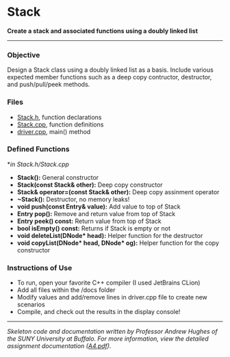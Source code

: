 # Stack
**Create a stack and associated functions using a doubly linked list**

---
### Objective
Design a Stack class using a doubly linked list as a basis. Include various
expected member functions such as a deep copy contructor, destructor,
and push/pull/peek methods.

### Files
- [Stack.h](lib/Stack.h), function declarations
- [Stack.cpp](lib/Stack.cpp), function definitions
- [driver.cpp](lib/driver.cpp), main() method

### Defined Functions
**in Stack.h/Stack.cpp*

- **Stack():** General constructor
- **Stack(const Stack& other):** Deep copy constructor
- **Stack& operator=(const Stack& other):** Deep copy assinment operator
- **~Stack():** Destructor, no memory leaks!
- **void push(const Entry& value):** Add value to top of Stack
- **Entry pop():** Remove and return value from top of Stack
- **Entry peek() const:** Return value from top of Stack
- **bool isEmpty() const:** Returns if Stack is empty or not
- **void deleteList(DNode\* head):** Helper function for the destructor
- **void copyList(DNode\* head, DNode\* og):** Helper function for the copy constructor

### Instructions of Use
- To run, open your favorite C++ compiler (I used JetBrains CLion)
- Add all files within the /docs folder
- Modify values and add/remove lines in driver.cpp file to create new scenarios
- Compile, and check out the results in the display console!

---
*Skeleton code and documentation written by Professor Andrew Hughes of the 
SUNY University at Buffalo. For more information, view the detailed
assignment documentation ([A4.pdf](docs/A4.pdf)).*

